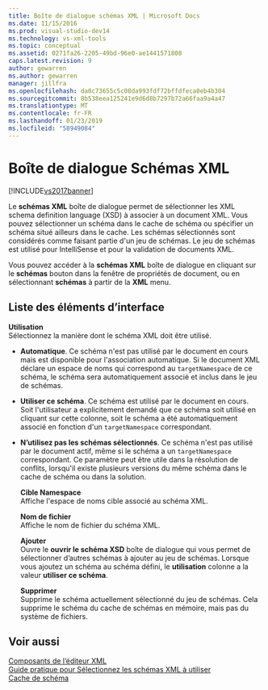 ```yaml
---
title: Boîte de dialogue schémas XML | Microsoft Docs
ms.date: 11/15/2016
ms.prod: visual-studio-dev14
ms.technology: vs-xml-tools
ms.topic: conceptual
ms.assetid: 0271fa26-2205-49bd-96e0-ae1441571808
caps.latest.revision: 9
author: gewarren
ms.author: gewarren
manager: jillfra
ms.openlocfilehash: da0c73655c5c08da993fdf72bffdfeca0eb4b304
ms.sourcegitcommit: 8b538eea125241e9d6d8b7297b72a66faa9a4a47
ms.translationtype: MT
ms.contentlocale: fr-FR
ms.lasthandoff: 01/23/2019
ms.locfileid: "58949084"
---
```

# <a name="xml-schemas-dialog-box"></a>Boîte de dialogue Schémas XML
[!INCLUDE[vs2017banner](../includes/vs2017banner.md)]

  
Le **schémas XML** boîte de dialogue permet de sélectionner les XML schema definition language (XSD) à associer à un document XML. Vous pouvez sélectionner un schéma dans le cache de schéma ou spécifier un schéma situé ailleurs dans le cache. Les schémas sélectionnés sont considérés comme faisant partie d'un jeu de schémas. Le jeu de schémas est utilisé pour IntelliSense et pour la validation de documents XML.  
  
 Vous pouvez accéder à la **schémas XML** boîte de dialogue en cliquant sur le **schémas** bouton dans la fenêtre de propriétés de document, ou en sélectionnant **schémas** à partir de la **XML** menu.  
  
## <a name="uielement-list"></a>Liste des éléments d’interface  
 **Utilisation**  
 Sélectionnez la manière dont le schéma XML doit être utilisé.  
  
- **Automatique**. Ce schéma n'est pas utilisé par le document en cours mais est disponible pour l'association automatique. Si le document XML déclare un espace de noms qui correspond au `targetNamespace` de ce schéma, le schéma sera automatiquement associé et inclus dans le jeu de schémas.  
  
- **Utiliser ce schéma**. Ce schéma est utilisé par le document en cours. Soit l'utilisateur a explicitement demandé que ce schéma soit utilisé en cliquant sur cette colonne, soit le schéma a été automatiquement associé en fonction d'un `targetNamespace` correspondant.  
  
- **N’utilisez pas les schémas sélectionnés**. Ce schéma n'est pas utilisé par le document actif, même si le schéma a un `targetNamespace` correspondant. Ce paramètre peut être utile dans la résolution de conflits, lorsqu'il existe plusieurs versions du même schéma dans le cache de schéma ou dans la solution.  
  
  **Cible Namespace**  
  Affiche l'espace de noms cible associé au schéma XML.  
  
  **Nom de fichier**  
  Affiche le nom de fichier du schéma XML.  
  
  **Ajouter**  
  Ouvre le **ouvrir le schéma XSD** boîte de dialogue qui vous permet de sélectionner d’autres schémas à ajouter au jeu de schémas. Lorsque vous ajoutez un schéma au schéma défini, le **utilisation** colonne a la valeur **utiliser ce schéma**.  
  
  **Supprimer**  
  Supprime le schéma actuellement sélectionné du jeu de schémas. Cela supprime le schéma du cache de schémas en mémoire, mais pas du système de fichiers.  
  
## <a name="see-also"></a>Voir aussi  
 [Composants de l’éditeur XML](../xml-tools/xml-editor-components.md)   
 [Guide pratique pour Sélectionnez les schémas XML à utiliser](../xml-tools/how-to-select-the-xml-schemas-to-use.md)   
 [Cache de schéma](../xml-tools/schema-cache.md)

